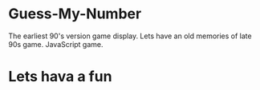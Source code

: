# Guess-My-Number
The earliest 90's version game display. Lets have an old memories of late 90s game. JavaScript game.

# Lets hava a fun
